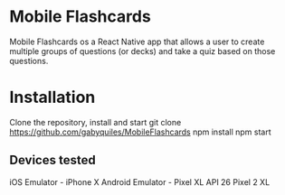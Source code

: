 # Mobile Flashcards
Mobile Flashcards os a React Native app that allows a 
user to create multiple groups of questions (or decks) 
and take a quiz based on those questions.

# Installation
Clone the repository, install and start
git clone https://github.com/gabyquiles/MobileFlashcards
npm install
npm start

## Devices tested
iOS Emulator - iPhone X
Android Emulator - Pixel XL API 26
Pixel 2 XL
